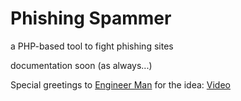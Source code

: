 # Phishing Spammer
a PHP-based tool to fight phishing sites

documentation soon (as always...)

Special greetings to [Engineer Man](https://github.com/engineer-man) for the idea: [Video](https://www.youtube.com/watch?v=UtNYzv8gLbs)
